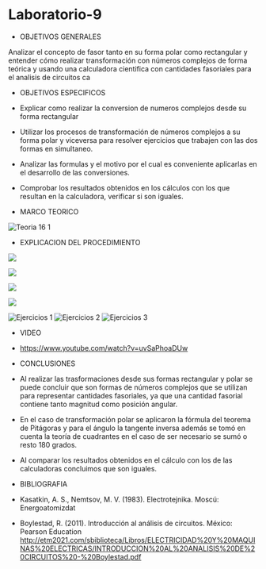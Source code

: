 # Laboratorio-9

- OBJETIVOS GENERALES

Analizar el concepto de fasor tanto en su forma polar como rectangular y   entender cómo realizar transformación con números complejos de forma teórica y  usando una calculadora cientifica con cantidades fasoriales  para el analisis de circuitos ca

- OBJETIVOS ESPECIFICOS

- Explicar como realizar la conversion de numeros complejos desde su forma rectangular

- Utilizar los procesos de transformación de números complejos a su forma polar y viceversa para resolver ejercicios que trabajen con las dos formas en simultaneo. 

- Analizar las formulas y el motivo por el cual es conveniente aplicarlas en el desarrollo de las conversiones. 

- Comprobar los resultados obtenidos en los cálculos con los que resultan en la calculadora, verificar si son iguales. 

- MARCO TEORICO

 ![Teoria 16 1](https://user-images.githubusercontent.com/84397282/133001668-69e222d5-d2f6-45e2-b886-e75d8ffe2364.jpg)

- EXPLICACION DEL PROCEDIMIENTO

![](https://user-images.githubusercontent.com/84998005/133096826-52d723e6-2885-48eb-8d59-e4fa0ba9cc58.png)

![](https://user-images.githubusercontent.com/84998005/133096817-c05ba0dc-a44d-4e6a-8b0b-77147845544c.png)

![](https://user-images.githubusercontent.com/84998013/133012713-c70d033f-2f6c-45c1-8381-4a67dfaefcd0.png)

![](https://user-images.githubusercontent.com/84998013/133012736-57a79b87-3f0b-4902-ae8c-4f6a1eff2ac6.png)


![Ejercicios 1](https://user-images.githubusercontent.com/84397282/133001906-b8f2511c-c910-49f9-b7b4-d78dc9362554.jpg)
![Ejercicios 2](https://user-images.githubusercontent.com/84397282/133001907-ea58e4f7-276e-417f-a117-ac97d58020be.jpg)
![Ejercicios 3](https://user-images.githubusercontent.com/84397282/133001909-aa9e7cb7-fe64-4bb2-998a-3ab4bee08f9b.jpg)

- VIDEO

- https://www.youtube.com/watch?v=uvSaPhoaDUw

- CONCLUSIONES

- Al realizar las trasformaciones desde sus formas rectangular y polar se puede concluir que son formas de números complejos que
se utilizan para representar cantidades fasoriales, ya que una cantidad fasorial contiene tanto
magnitud como posición angular.

-  En el caso de transformación polar se aplicaron la fórmula del teorema de Pitágoras y para el ángulo la tangente inversa además se tomó en cuenta la teoría de cuadrantes en el caso de ser necesario se sumó o resto 180 grados.

-  Al comparar los resultados obtenidos en el cálculo con los de las calculadoras concluimos que son iguales. 

- BIBLIOGRAFIA

-  Kasatkin, A. S., Nemtsov, M. V. (1983). Electrotejnika. Moscú: Energoatomizdat
- Boylestad, R. (2011). Introducción al análisis de circuitos. México: Pearson Education    http://etm2021.com/sbiblioteca/Libros/ELECTRICIDAD%20Y%20MAQUINAS%20ELECTRICAS/INTRODUCCION%20AL%20ANALISIS%20DE%20CIRCUITOS%20-%20Boylestad.pdf


